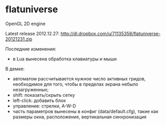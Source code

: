 flatuniverse
============

OpenGL 2D engine

Latest release 2012.12.27: http://dl.dropbox.com/u/71135358/flatuniverse-20121231.zip

Последние изменения:
- в Lua вынесена обработка клавиатуры и мыши

В демке:
- автоматом рассчитывается нужное число активных гридов, необходимое для того, чтобы в пределах экрана небыло незагруженных;
- shift: показать/скрыть сетку
- left-click: добавить блок
- управление: стрелки, A-W-D
- часть параметров вынесены в конфиг (data/default.cfg), такие как размеры окна, расположение, вертикальная синхронизация
